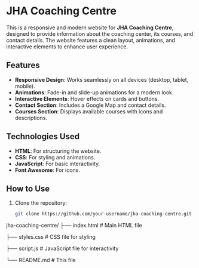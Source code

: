  # JHA Coaching Centre

This is a responsive and modern website for **JHA Coaching Centre**, designed to provide information about the coaching center, its courses, and contact details. The website features a clean layout, animations, and interactive elements to enhance user experience.

## Features
- **Responsive Design**: Works seamlessly on all devices (desktop, tablet, mobile).
- **Animations**: Fade-in and slide-up animations for a modern look.
- **Interactive Elements**: Hover effects on cards and buttons.
- **Contact Section**: Includes a Google Map and contact details.
- **Courses Section**: Displays available courses with icons and descriptions.

## Technologies Used
- **HTML**: For structuring the website.
- **CSS**: For styling and animations.
- **JavaScript**: For basic interactivity.
- **Font Awesome**: For icons.

## How to Use
1. Clone the repository:
   ```bash
   git clone https://github.com/your-username/jha-coaching-centre.git

jha-coaching-centre/
├── index.html          # Main HTML file

├── styles.css          # CSS file for styling

├── script.js           # JavaScript file for interactivity

└── README.md           # This file
